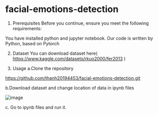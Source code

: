 # facial-emotions-detection

1. Prerequisites
Before you continue, ensure you meet the following requirements:

You have installed python and jupyter notebook.
Our code is written by Python, based on Pytorch

2. Dataset
You can download dataset here( https://www.kaggle.com/datasets/rkuo2000/fer2013 )

3. Usage
a.Clone the repository

https://github.com/thanh20194453/facial-emotions-detection.git

b.Download dataset and change location of data in ipynb files

![image](https://github.com/thanh20194453/facial-emotions-detection/assets/80198175/cf212e36-a83d-453a-85e6-b4cf768eebbf)


c. Go to ipynb files and run it.
